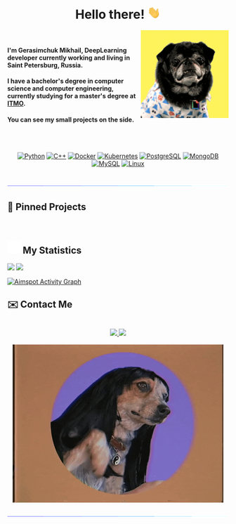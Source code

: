 <h1 align="center">Hello there! <img src = "https://github.com/aimspot/aimspot/blob/main/media/wave.gif?raw=true" width = 30px></h1>

<div class="container">
    <img src="https://github.com/aimspot/aimspot/blob/main/media/dog_wink.gif?raw=true" align="right">&nbsp;
    <h4>I'm Gerasimchuk Mikhail, DeepLearning developer currently working and living in Saint Petersburg, Russia.</h4>
    <h4>I have a bachelor's degree in computer science and computer engineering, currently studying for a master's degree at <a href="https://itmo.ru">ITMO</a>.</h4>
    <h4>You can see my small projects on the side.</h4>
</div>

<br><br>

<div align="center">

[![Python][Python]][Python-url]
[![C++][C++]][C++-url]
[![Docker][Docker]][Docker-url]
[![Kubernetes][Kubernetes]][Kubernetes-url]
[![PostgreSQL][PostgreSQL]][PostgreSQL-url]
[![MongoDB][MongoDB]][MongoDB-url]
[![MySQL][MySQL]][MySQL-url]
[![Linux][Linux]][Linux-url]




</div>

<br>

<img src="https://github.com/aimspot/aimspot/blob/main/media/glowing_line.gif?raw=true">

## 📌 Pinned Projects



<br>

## <img src="https://raw.githubusercontent.com/aimspot/aimspot/main/media/statistics.webp" width="30px"/>&nbsp;My Statistics

<div align="left">
    <img width="49.5%" src="https://github-readme-stats.vercel.app/api?username=aimspot&show_icons=true&hide_border=true&bg_color=ffffff00&title_color=EE4779&text_color=C9D1D9&icon_color=00BAE9" />
    <img width="49.5%" src="https://github-readme-streak-stats.herokuapp.com/?user=aimspot&hide_border=true&background=ffffff00&ring=00BAE9&fire=EE4779&currStreakNum=EE4779&currStreakLabel=EE4779&sideNums=00BAE9&sideLabels=C9D1D9&dates=8B949E" />
  </a>
</div>

[![Aimspot Activity Graph](https://github-readme-activity-graph.cyclic.app/graph?username=aimspot&custom_title=aimspot%20's%20Contribution%20Graph&bg_color=ffffff00&hide_border=true&line=00BAE9&point=EE4779&title_color=EE4779&color=C9D1D9)](https://github.com/tanya-lyubimaya/github-readme-activity-graph)
<br>

## ✉️ Contact Me

<br>

<div align="center">
    <a href="https://t.me/dedinside4ever">
        <img src="https://img.shields.io/badge/-telegram-2CA5E0?style=for-the-badge&logo=telegram&labelColor=white">
    </a>
    <a href="mailto:mishagerasimchuk207@gmail.com">
        <img src="https://img.shields.io/badge/-gmail-EA4335?style=for-the-badge&logo=gmail&labelColor=white">
    </a>
</div>

<br>

<div align="center">
    <img src="https://github.com/aimspot/aimspot/blob/main/media/dog_hello.gif?raw=true" style="max-width: 100%">
</div>

<br>

<img src="https://github.com/aimspot/aimspot/blob/main/media/glowing_line.gif?raw=true">

<br>

<div align="center">


</div>


<!--LINKS-->

[Python]: https://img.shields.io/badge/-python-3776AB?style=for-the-badge&logo=python&labelColor=white
[Python-url]: https://www.python.org


[C++]: https://img.shields.io/badge/C++-2496ED?style=for-the-badge&logo=c%2B%2B&labelColor=white&logoColor=black
[C++-url]: https://ru.wikipedia.org/wiki/C%2B%2B
[C++]: https://img.shields.io/badge/C++-2496ED?style=for-the-badge&logo=c%2B%2B&labelColor=white&logoColor=black
[C++-url]: https://ru.wikipedia.org/wiki/C%2B%2B

[Bash]: https://img.shields.io/badge/bash-2496ED?style=for-the-badge&logo=GNUBash&labelColor=white&logoColor=black
[Bash-url]: https://www.gnu.org/savannah-checkouts/gnu/bash/manual/bash.html


[Docker]: https://img.shields.io/badge/-docker-2496ED?style=for-the-badge&logo=docker&labelColor=white
[Docker-url]: https://www.docker.com
[Kubernetes]: https://img.shields.io/badge/-kubernetes-326CE5?style=for-the-badge&logo=kubernetes&labelColor=white
[Kubernetes-url]: https://kubernetes.io
[PostgreSQL]: https://img.shields.io/badge/-postgresql-4169E1?style=for-the-badge&logo=postgresql&labelColor=white
[PostgreSQL-url]: https://www.postgresql.org
[MongoDB]: https://img.shields.io/badge/-mongodb-47A248?style=for-the-badge&logo=mongodb&labelColor=white
[MongoDB-url]: https://www.mongodb.com
[MySQL]: https://img.shields.io/badge/-mysql-4479A1?style=for-the-badge&logo=mysql&labelColor=white&logoColor=4479A1
[MySQL-url]: https://www.mysql.com
[SQLite]: https://img.shields.io/badge/-sqlite-003B57?style=for-the-badge&logo=sqlite&labelColor=white
[SQLite-url]: https://www.sqlite.org/index.html
[Linux]: https://img.shields.io/badge/Linux-FCC624?style=for-the-badge&logo=linux&labelColor=white&logoColor=black
[Linux-url]: https://www.linux.org